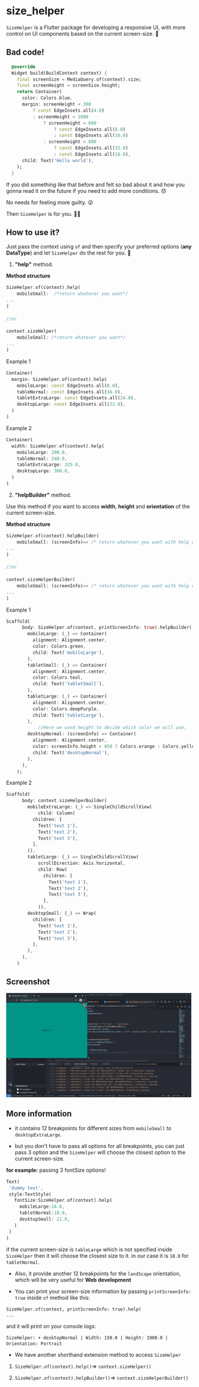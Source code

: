 # size_helper

`SizeHelper` is a Flutter package for developing a responsive UI, with more control on UI components based on the current screen-size. 🥳️

## Bad code!

```dart
  @override
  Widget build(BuildContext context) {
    final screenSize = MediaQuery.of(context).size;
    final screenHeight = screenSize.height;
    return Container(
      color: Colors.blue,
      margin: screenHeight < 300
          ? const EdgeInsets.all(4.0)
          : screenHeight < 1000
              ? screenHeight < 600
                  ? const EdgeInsets.all(8.0)
                  : const EdgeInsets.all(16.0)
              : screenHeight > 800
                  ? const EdgeInsets.all(32.0)
                  : const EdgeInsets.all(16.0),
      child: Text('Hello world'),
    );
  }

```

If you did something like that before and felt so bad about it
and how you gonna read it on the future if you need to add more conditions. 😞️

No needs for feeling more guilty. 😮️

Then `SizeHelper` is for you. 🎉️🎉️

## How to use it?

Just pass the context using `of` and then specify your preferred options (**any DataType**) and let `SizeHelper` do the rest for you. 💪️

1.  **"help"** method.

**Method structure**

```dart
SizeHelper.of(context).help(
	mobileSmall:  /*return whatever you want*/
...
)

//or

context.sizeHelper(
	mobileSmall: /*return whatever you want*/
...
)
```

Example 1

```dart
Container(
  margin: SizeHelper.of(context).help(
    mobileLarge: const EdgeInsets.all(8.0),
    tableNormal: const EdgeInsets.all(16.0),
    tabletExtraLarge: const EdgeInsets.all(24.0),
    desktopLarge: const EdgeInsets.all(32.0),
  )
)
```

Example 2

```dart
Container(
  width: SizeHelper.of(context).help(
    mobileLarge: 200.0,
    tableNormal: 240.0,
    tabletExtraLarge: 325.0,
    desktopLarge: 380.0,
  )
)
```

2.  **"helpBuilder"** method.

Use this method if you want to access **width**, **height** and **orientation** of the current screen-size.

**Method structure**

```dart
SizeHelper.of(context).helpBuilder(
	mobileSmall: (screenInfo)=> /* return whatever you want with help of screenInfo(width, height, orientation*/
...
)

//or

context.sizeHelperBuilder(
	mobileSmall: (screenInfo)=> /* return whatever you want with help of screenInfo(width, height, orientation*/
...
)
```

Example 1

```dart
Scaffold(
      body: SizeHelper.of(context, printScreenInfo: true).helpBuilder(
        mobileLarge: (_) => Container(
          alignment: Alignment.center,
          color: Colors.green,
          child: Text('mobileLarge'),
        ),
        tabletSmall: (_) => Container(
          alignment: Alignment.center,
          color: Colors.teal,
          child: Text('tabletSmall'),
        ),
        tabletLarge: (_) => Container(
          alignment: Alignment.center,
          color: Colors.deepPurple,
          child: Text('tabletLarge'),
        ),
		    //Here we used height to decide which color we will use.
        desktopNormal: (screenInfo) => Container(
          alignment: Alignment.center,
          color: screenInfo.height > 850 ? Colors.orange : Colors.yellow,
          child: Text('desktopNormal'),
        ),
      ),
    );
```

Example 2

```dart
Scaffold(
      body: context.sizeHelperBuilder(
        mobileExtraLarge: (_) => SingleChildScrollView(
            child: Column(
          children: [
            Text('text 1'),
            Text('text 2'),
            Text('text 3'),
          ],
        )),
        tabletLarge: (_) => SingleChildScrollView(
            scrollDirection: Axis.horizontal,
            child: Row(
              children: [
                Text('text 1'),
                Text('text 2'),
                Text('text 3'),
              ],
            )),
        desktopSmall: (_) => Wrap(
          children: [
            Text('text 1'),
            Text('text 2'),
            Text('text 3'),
          ],
        ),
      ),
    )
```

## Screenshot

<img src="/screenshot/size_helper.gif" width="500"/>

## More information

- it contains 12 breakpoints for different sizes from `mobileSmall` to `desktopExtraLarge`.

- but you don't have to pass all options for all breakpoints, you can just pass 3 option and the `SizeHelper` will choose the closest option to the current screen-size.

**for example:** passing 3 fontSize options!

```dart
Text(
 'dummy text',
 style:TextStyle(
   fontSize:SizeHelper.of(context).help(
     mobileLarge:14.0,
     tabletNormal:18.0,
     desktopSmall: 21.0,
   )
 )
)
```

if the current screen-size is `tableLarge` which is not specified inside `SizeHelper` then it will choose the closest size to it.
in our case it is `18.0` for `tabletNormal`.

- Also, it provide another 12 breakpoints for the `landScape` orientation, which will be very useful for **Web development**

- You can print your screen-size information by passing `printScreenInfo: true` inside `of` method like this:

```
SizeHelper.of(context, printScreenInfo: true).help(
...
```

and it will print on your console logs:

```
SizeHelper: + desktopNormal | Width: 150.0 | Height: 1900.0 | Orientation: Portrait

```

- We have another shorthand extension method to access `SizeHelper`

1. `SizeHelper.of(context).help()`=> `context.sizeHelper()`

2. `SizeHelper.of(context).helpBuilder()`=> `context.sizeHelperBuilder()`
